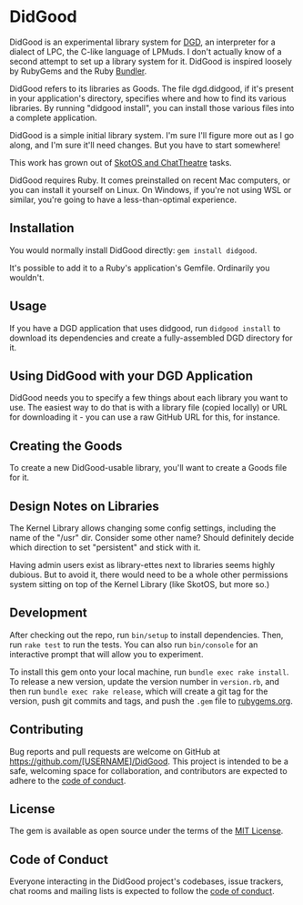 # DidGood

DidGood is an experimental library system for [DGD](https://github.com/dworkin/LPC), an interpreter for a dialect of LPC, the C-like language of LPMuds. I don't actually know of a second attempt to set up a library system for it. DidGood is inspired loosely by RubyGems and the Ruby [Bundler](https://bundler.io).

DidGood refers to its libraries as Goods. The file dgd.didgood, if it's present in your application's directory, specifies where and how to find its various libraries. By running "didgood install", you can install those various files into a complete application.

DidGood is a simple initial library system. I'm sure I'll figure more out as I go along, and I'm sure it'll need changes. But you have to start somewhere!

This work has grown out of [SkotOS and ChatTheatre](https://github.com/ChatTheatre) tasks.

DidGood requires Ruby. It comes preinstalled on recent Mac computers, or you can install it yourself on Linux. On Windows, if you're not using WSL or similar, you're going to have a less-than-optimal experience.

## Installation

You would normally install DidGood directly: `gem install didgood`.

It's possible to add it to a Ruby's application's Gemfile. Ordinarily you wouldn't.

## Usage

If you have a DGD application that uses didgood, run `didgood install` to download its dependencies and create a fully-assembled DGD directory for it.

## Using DidGood with your DGD Application

DidGood needs you to specify a few things about each library you want to use. The easiest way to do that is with a library file (copied locally) or URL for downloading it - you can use a raw GitHub URL for this, for instance.

## Creating the Goods

To create a new DidGood-usable library, you'll want to create a Goods file for it.

## Design Notes on Libraries

The Kernel Library allows changing some config settings, including the name of the "/usr" dir. Consider some other name? Should definitely decide which direction to set "persistent" and stick with it.

Having admin users exist as library-ettes next to libraries seems highly dubious. But to avoid it, there would need to be a whole other permissions system sitting on top of the Kernel Library (like SkotOS, but more so.)



## Development

After checking out the repo, run `bin/setup` to install dependencies. Then, run `rake test` to run the tests. You can also run `bin/console` for an interactive prompt that will allow you to experiment.

To install this gem onto your local machine, run `bundle exec rake install`. To release a new version, update the version number in `version.rb`, and then run `bundle exec rake release`, which will create a git tag for the version, push git commits and tags, and push the `.gem` file to [rubygems.org](https://rubygems.org).

## Contributing

Bug reports and pull requests are welcome on GitHub at https://github.com/[USERNAME]/DidGood. This project is intended to be a safe, welcoming space for collaboration, and contributors are expected to adhere to the [code of conduct](https://github.com/[USERNAME]/DidGood/blob/master/CODE_OF_CONDUCT.md).


## License

The gem is available as open source under the terms of the [MIT License](https://opensource.org/licenses/MIT).

## Code of Conduct

Everyone interacting in the DidGood project's codebases, issue trackers, chat rooms and mailing lists is expected to follow the [code of conduct](https://github.com/[USERNAME]/DidGood/blob/master/CODE_OF_CONDUCT.md).

